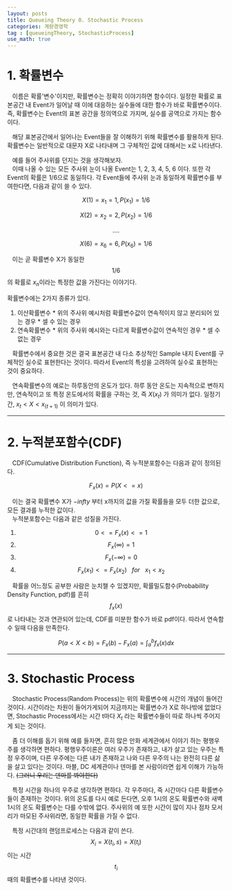 ```yaml
---
layout: posts
title: Queueing Theory 0. Stochastic Process
categories: 계량경영학
tag : [queueingTheory, StochasticProcess]
use_math: true
---
```


# 1. 확률변수 
&nbsp;&nbsp;&nbsp;이름은 확률'변수'이지만, 확률변수는 정확히 이야기하면 함수이다. 일정한 확률로 표본공간 내 Event가 일어날 때 이에 대응하는 실수들에 대한 함수가 바로 확률변수이다. 즉, 확률변수는 Event의 표본 공간을 정의역으로 가지며, 실수를 공역으로 가지는 함수이다.  

&nbsp;&nbsp;&nbsp;해당 표본공간에서 일어나는 Event들을 잘 이해하기 위해 확률변수를 활용하게 된다. 확률변수는 일반적으로 대문자 X로 나타내며 그 구체적인 값에 대해서는 x로 나타낸다.  

&nbsp;&nbsp;&nbsp;예를 들어 주사위를 던지는 것을 생각해보자.  
&nbsp;&nbsp;&nbsp;이때 나올 수 있는 모든 주사위 눈이 나올 Event는 1, 2, 3, 4, 5, 6 이다. 또한 각 Event의 확률은 1/6으로 동일하다. 각 Event들에 주사위 눈과 동일하게 확률변수를 부여한다면, 다음과 같이 쓸 수 있다.  


$$
X(1) = x_1 = 1, P(x_1) = 1/6
$$


$$
X(2) = x_2 = 2, P(x_2) = 1/6
$$


$$
....
$$


$$
X(6) = x_6 = 6, P(x_6) = 1/6
$$


&nbsp;&nbsp;&nbsp;이는 곧 확률변수 X가 동일한 $$1/6$$의 확률로 $x_n$이라는 특정한 값을 가진다는 이야기다.  


  확률변수에는 2가지 종류가 있다. 
  1. 이산확률변수
    * 위의 주사위 예시처럼 확률변수값이 연속적이지 않고 분리되어 있는 경우
    * 셀 수 있는 경우 
  2. 연속확률변수
    * 위의 주사위 예시와는 다르게 확률변수값이 연속적인 경우 
    * 셀 수 없는 경우

&nbsp;&nbsp;&nbsp;확률변수에서 중요한 것은 결국 표본공간 내 다소 추상적인 Sample 내지 Event를 구체적인 실수로 표현한다는 것이다. 따라서 Event의 특성을 고려하여 실수로 표현하는 것이 중요하다.  


&nbsp;&nbsp;&nbsp;연속확률변수의 예로는 하루동안의 온도가 있다. 하루 동안 온도는 지속적으로 변하지만, 연속적이고 또 특정 온도에서의 확률을 구하는 것, 즉 $X(x_t)$ 가 의미가 없다. 일정기간, ${x_t < X < x_(t+1)}$ 이 의미가 있다. 

---

# 2. 누적분포함수(CDF)
&nbsp;&nbsp;&nbsp;CDF(Cumulative Distribution Function), 즉 누적분포함수는 다음과 같이 정의된다. 

$$
F_x(x) = P(X <= x)
$$

&nbsp;&nbsp;&nbsp;이는 결국 확률변수 X가 $-infty$ 부터 x까지의 값을 가질 확률들을 모두 더한 값으로, 모든 결과를 누적한 값이다.  
&nbsp;&nbsp;&nbsp;누적분포함수는 다음과 같은 성질을 가진다. 
  1. $$0 <= F_x(x) <= 1$$
  2. $$F_x(\infty) = 1$$
  3. $$F_x(-\infty) = 0 $$
  4. $$F_x(x_1) <= F_x(x_2) \ \ \ for \ \ \ x_1 < x_2 $$

&nbsp;&nbsp;&nbsp;확률을 어느정도 공부한 사람은 눈치챌 수 있겠지만, 확률밀도함수(Probability Density Function, pdf)를 흔히 $$f_x(x)$$ 로 나타내는 것과 연관되어 있는데, CDF를 미분한 함수가 바로 pdf이다. 따라서 연속함수 일때 다음을 만족한다. 

$$
P(a < X < b) = F_x(b) - F_x(a) = \int_a^b f_x(x)dx
$$

---

# 3. Stochastic Process

&nbsp;&nbsp;&nbsp;Stochastic Process(Random Process)는 위의 확률변수에 시간의 개념이 들어간 것이다. 시간이라는 차원이 들어가게되어 지금까지는 확률변수가 X로 하나밖에 없었다면, Stochastic Process에서는 시간 t마다 $X_t$ 라는 확률변수들이 따로 하나씩 주어지게 되는 것이다.  

&nbsp;&nbsp;&nbsp;좀 더 이해를 돕기 위해 예를 들자면, 흔히 많은 만화 세계관에서 이야기 하는 평행우주를 생각하면 편하다. 평행우주이론은 여러 우주가 존재하고, 내가 살고 있는 우주는 특정 우주이며, 다른 우주에는 다른 내가 존재하고 나와 다른 우주의 나는 완전히 다른 삶을 살고 있다는 것이다. 마블, DC 세계관이나 덴마를 본 사람이라면 쉽게 이해가 가능하다. ~~(그러니 우리는 덴마를 봐야한다)~~  

&nbsp;&nbsp;&nbsp;특정 시간을 하나의 우주로 생각하면 편하다. 각 우주마다, 즉 시간마다 다른 확률변수들이 존재하는 것이다. 위의 온도를 다시 예로 든다면, 오후 1시의 온도 확률변수와 새벽 1시의 온도 확률변수는 다를 수밖에 없다. 주사위의 예 또한 시간이 많이 지나 점차 모서리가 마모된 주사위라면, 동일한 확률을 가질 수 없다.  

&nbsp;&nbsp;&nbsp;특정 시간대의 랜덤프로세스는 다음과 같이 쓴다. $$X_i = X(t_i,s) = X(t_i)$$ 이는 시간 $$t_i$$ 때의 확률변수를 나타낸 것이다. 
  



